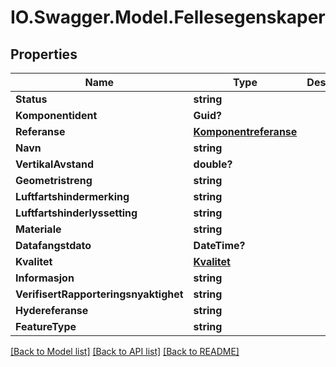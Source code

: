 # IO.Swagger.Model.Fellesegenskaper
## Properties

Name | Type | Description | Notes
------------ | ------------- | ------------- | -------------
**Status** | **string** |  | [optional] 
**Komponentident** | **Guid?** |  | [optional] 
**Referanse** | [**Komponentreferanse**](Komponentreferanse.md) |  | [optional] 
**Navn** | **string** |  | [optional] 
**VertikalAvstand** | **double?** |  | [optional] 
**Geometristreng** | **string** |  | [optional] 
**Luftfartshindermerking** | **string** |  | [optional] 
**Luftfartshinderlyssetting** | **string** |  | [optional] 
**Materiale** | **string** |  | [optional] 
**Datafangstdato** | **DateTime?** |  | [optional] 
**Kvalitet** | [**Kvalitet**](Kvalitet.md) |  | [optional] 
**Informasjon** | **string** |  | [optional] 
**VerifisertRapporteringsnyaktighet** | **string** |  | [optional] 
**Hydereferanse** | **string** |  | [optional] 
**FeatureType** | **string** |  | 

[[Back to Model list]](../README.md#documentation-for-models) [[Back to API list]](../README.md#documentation-for-api-endpoints) [[Back to README]](../README.md)


